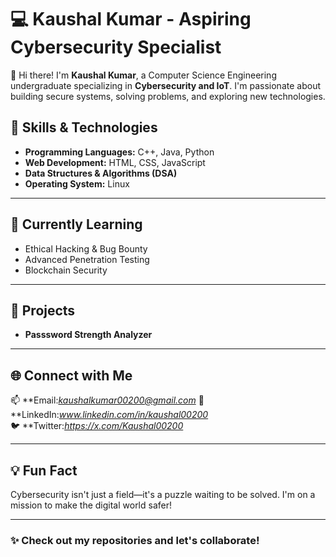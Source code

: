 # 💻 Kaushal Kumar - Aspiring Cybersecurity Specialist

👋 Hi there! I'm **Kaushal Kumar**, a Computer Science Engineering undergraduate specializing in **Cybersecurity and IoT**. I'm passionate about building secure systems, solving problems, and exploring new technologies.

## 🔧 Skills & Technologies
- **Programming Languages:** C++, Java, Python  
- **Web Development:** HTML, CSS, JavaScript  
- **Data Structures & Algorithms (DSA)**  
- **Operating System:** Linux  
---
## 🌱 Currently Learning
- Ethical Hacking & Bug Bounty  
- Advanced Penetration Testing  
- Blockchain Security  
---
## 📂 Projects
- **Passsword Strength Analyzer**
---
## 🌐 Connect with Me
📫 **Email:*kaushalkumar00200@gmail.com*
💼 **LinkedIn:*www.linkedin.com/in/kaushal00200*   
🐦 **Twitter:*https://x.com/Kaushal00200* 

---

## 💡 Fun Fact
Cybersecurity isn't just a field—it's a puzzle waiting to be solved. I'm on a mission to make the digital world safer!  

---

### ✨ Check out my repositories and let's collaborate!



